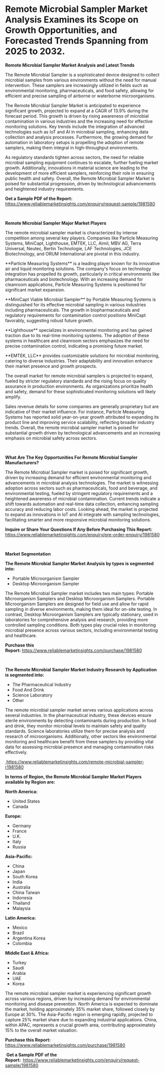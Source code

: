 <p><h1>Remote Microbial Sampler Market Analysis Examines its Scope on Growth Opportunities, and Forecasted Trends Spanning from 2025 to 2032.</h1></p><p><strong>Remote Microbial Sampler Market Analysis and Latest Trends</strong></p>
<p><p>The Remote Microbial Sampler is a sophisticated device designed to collect microbial samples from various environments without the need for manual intervention. These samplers are increasingly utilized in fields such as environmental monitoring, pharmaceuticals, and food safety, allowing for efficient and precise sampling of airborne or waterborne microorganisms.</p><p>The Remote Microbial Sampler Market is anticipated to experience significant growth, projected to expand at a CAGR of 13.9% during the forecast period. This growth is driven by rising awareness of microbial contamination in various industries and the increasing need for effective monitoring solutions. Key trends include the integration of advanced technologies such as IoT and AI in microbial sampling, enhancing data collection and analysis processes. Furthermore, the growing demand for automation in laboratory setups is propelling the adoption of remote samplers, making them integral in high-throughput environments.</p><p>As regulatory standards tighten across sectors, the need for reliable microbial sampling equipment continues to escalate, further fueling market growth. Additionally, innovations in material science are leading to the development of more efficient samplers, reinforcing their role in ensuring public health and safety. Overall, the Remote Microbial Sampler Market is poised for substantial progression, driven by technological advancements and heightened industry requirements.</p></p>
<p><strong>Get a Sample PDF of the Report:&nbsp;</strong> <a href="https://www.reliablemarketinsights.com/enquiry/request-sample/1981580?utm_campaign=3709&utm_medium=2&utm_source=Github&utm_content=ia&utm_term=16042025&utm_id=remote-microbial-sampler">https://www.reliablemarketinsights.com/enquiry/request-sample/1981580</a></p>
<p>&nbsp;</p>
<p><strong>Remote Microbial Sampler Major Market Players</strong></p>
<p><p>The remote microbial sampler market is characterized by intense competition among several key players. Companies like Particle Measuring Systems, MiniCapt, Lighthouse, EMTEK, LLC, Aimil, MBV AG, Terra Universal, Neutec, Bertin Technologie, LAF Technologies, JCE Biotechnology, and ORUM International are pivotal in this industry.</p><p>**Particle Measuring Systems** is a leading player known for its innovative air and liquid monitoring solutions. The company's focus on technology integration has propelled its growth, particularly in critical environments like pharmaceuticals and biotechnology. With an increasing demand for cleanroom applications, Particle Measuring Systems is positioned for significant market expansion.</p><p>**MiniCapt Viable Microbial Sampler** by Portable Measuring Systems is distinguished for its effective microbial sampling in various industries including pharmaceuticals. The growth in biopharmaceuticals and regulatory requirements for contamination control positions MiniCapt favorably, suggesting robust future growth.</p><p>**Lighthouse** specializes in environmental monitoring and has gained traction due to its real-time monitoring systems. The adoption of these systems in healthcare and cleanroom sectors emphasizes the need for precise contamination control, indicating a promising future market.</p><p>**EMTEK, LLC** provides customizable solutions for microbial monitoring, catering to diverse industries. Their adaptability and innovation enhance their market presence and growth prospects.</p><p>The overall market for remote microbial samplers is projected to expand, fueled by stricter regulatory standards and the rising focus on quality assurance in production environments. As organizations prioritize health and safety, demand for these sophisticated monitoring solutions will likely amplify.</p><p>Sales revenue details for some companies are generally proprietary but are indicative of their market influence. For instance, Particle Measuring Systems has reported solid year-on-year growth attributed to expanding its product line and improving service scalability, reflecting broader industry trends. Overall, the remote microbial sampler market is poised for substantial growth driven by technological advancements and an increasing emphasis on microbial safety across sectors.</p></p>
<p>&nbsp;</p>
<p><strong>What Are The Key Opportunities For Remote Microbial Sampler Manufacturers?</strong></p>
<p><p>The Remote Microbial Sampler market is poised for significant growth, driven by increasing demand for efficient environmental monitoring and advancements in microbial analysis technologies. The market is witnessing adoption across sectors such as pharmaceuticals, food and beverage, and environmental testing, fueled by stringent regulatory requirements and a heightened awareness of microbial contamination. Current trends indicate a shift towards automation and real-time data collection, enhancing sampling accuracy and reducing labor costs. Looking ahead, the market is projected to expand as innovations in IoT and AI integrate with sampling technologies, facilitating smarter and more responsive microbial monitoring solutions.</p></p>
<p><strong>Inquire or Share Your Questions If Any Before Purchasing This Report:</strong> <a href="https://www.reliablemarketinsights.com/enquiry/pre-order-enquiry/1981580?utm_campaign=3709&utm_medium=2&utm_source=Github&utm_content=ia&utm_term=16042025&utm_id=remote-microbial-sampler">https://www.reliablemarketinsights.com/enquiry/pre-order-enquiry/1981580</a></p>
<p>&nbsp;</p>
<p><strong>Market Segmentation</strong></p>
<p><strong>The Remote Microbial Sampler Market Analysis by types is segmented into:</strong></p>
<p><ul><li>Portable Microorganism Sampler</li><li>Desktop Microorganism Sampler</li></ul></p>
<p><p>The Remote Microbial Sampler market includes two main types: Portable Microorganism Samplers and Desktop Microorganism Samplers. Portable Microorganism Samplers are designed for field use and allow for rapid sampling in diverse environments, making them ideal for on-site testing. In contrast, Desktop Microorganism Samplers are typically stationary, used in laboratories for comprehensive analysis and research, providing more controlled sampling conditions. Both types play crucial roles in monitoring microbial presence across various sectors, including environmental testing and healthcare.</p></p>
<p><strong>Purchase this Report:&nbsp;</strong><a href="https://www.reliablemarketinsights.com/purchase/1981580?utm_campaign=3709&utm_medium=2&utm_source=Github&utm_content=ia&utm_term=16042025&utm_id=remote-microbial-sampler">https://www.reliablemarketinsights.com/purchase/1981580</a></p>
<p>&nbsp;</p>
<p><strong>The Remote Microbial Sampler Market Industry Research by Application is segmented into:</strong></p>
<p><ul><li>The Pharmaceutical Industry</li><li>Food And Drink</li><li>Science Laboratory</li><li>Other</li></ul></p>
<p><p>The remote microbial sampler market serves various applications across several industries. In the pharmaceutical industry, these devices ensure sterile environments by detecting contaminants during production. In food and drink, they monitor microbial levels to maintain safety and quality standards. Science laboratories utilize them for precise analysis and research of microorganisms. Additionally, other sectors like environmental monitoring and healthcare benefit from these samplers by providing vital data for assessing microbial presence and managing contamination risks effectively.</p></p>
<p><a href="https://www.reliablemarketinsights.com/remote-microbial-sampler-r1981580?utm_campaign=3709&utm_medium=2&utm_source=Github&utm_content=ia&utm_term=16042025&utm_id=remote-microbial-sampler">&nbsp;https://www.reliablemarketinsights.com/remote-microbial-sampler-r1981580</a></p>
<p><strong>In terms of Region, the Remote Microbial Sampler Market Players available by Region are:</strong></p>
<p>
    <p> <strong> North America: </strong>
        <ul>
            <li>United States</li>
            <li>Canada</li>
        </ul>
        </p> 
    <p> <strong> Europe: </strong>
        <ul>
            <li>Germany</li>
            <li>France</li>
            <li>U.K.</li>
            <li>Italy</li>
            <li>Russia</li>
        </ul>
        </p> 
    <p> <strong> Asia-Pacific: </strong>
        <ul>
            <li>China</li>
            <li>Japan</li>
            <li>South Korea</li>
            <li>India</li>
            <li>Australia</li>
            <li>China Taiwan</li>
            <li>Indonesia</li>
            <li>Thailand</li>
            <li>Malaysia</li>
        </ul>
        </p> 
    <p> <strong> Latin America: </strong>
        <ul>
            <li>Mexico</li>
            <li>Brazil</li>
            <li>Argentina Korea</li>
            <li>Colombia</li>
        </ul>
        </p> 
    <p> <strong> Middle East & Africa: </strong>
        <ul>
            <li>Turkey</li>
            <li>Saudi</li>
            <li>Arabia</li>
            <li>UAE</li>
            <li>Korea</li>
        </ul>
    </p>
    </p>
<p><p>The remote microbial sampler market is experiencing significant growth across various regions, driven by increasing demand for environmental monitoring and disease prevention. North America is expected to dominate the market, holding approximately 35% market share, followed closely by Europe at 30%. The Asia-Pacific region is emerging rapidly, projected to capture 25% market share due to expanding industrial applications. China, within APAC, represents a crucial growth area, contributing approximately 15% to the overall market valuation.</p></p>
<p><strong>Purchase this Report: </strong><a href="https://www.reliablemarketinsights.com/purchase/1981580?utm_campaign=3709&utm_medium=2&utm_source=Github&utm_content=ia&utm_term=16042025&utm_id=remote-microbial-sampler">https://www.reliablemarketinsights.com/purchase/1981580</a></p>
<p>&nbsp;<strong>Get a Sample PDF of the Report:&nbsp;&nbsp;</strong><a href="https://www.reliablemarketinsights.com/enquiry/request-sample/1981580?utm_campaign=3709&utm_medium=2&utm_source=Github&utm_content=ia&utm_term=16042025&utm_id=remote-microbial-sampler">https://www.reliablemarketinsights.com/enquiry/request-sample/1981580</a></p>
<p><strong></strong></p>
<p><p></p><p></p><p></p></p>
